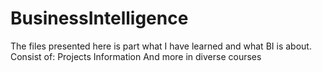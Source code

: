 # BusinessIntelligence
The files presented here is part what I have learned and what BI is about.
Consist of:
  Projects
  Information
  And more in diverse courses
